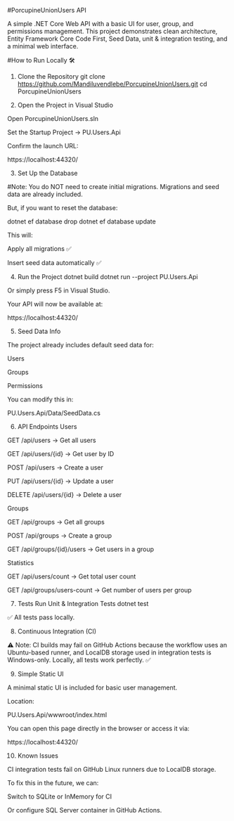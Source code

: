 #PorcupineUnionUsers API

A simple .NET Core Web API with a basic UI for user, group, and permissions management.
This project demonstrates clean architecture, Entity Framework Core Code First, Seed Data, unit & integration testing, and a minimal web interface.

#How to Run Locally 🛠️
1. Clone the Repository
git clone https://github.com/Mandiluvendlebe/PorcupineUnionUsers.git
cd PorcupineUnionUsers

2. Open the Project in Visual Studio

Open PorcupineUnionUsers.sln

Set the Startup Project → PU.Users.Api

Confirm the launch URL:

https://localhost:44320/

3. Set Up the Database

#Note: You do NOT need to create initial migrations.
Migrations and seed data are already included.

But, if you want to reset the database:

dotnet ef database drop
dotnet ef database update


This will:

Apply all migrations ✅

Insert seed data automatically ✅

4. Run the Project
dotnet build
dotnet run --project PU.Users.Api


Or simply press F5 in Visual Studio.

Your API will now be available at:

https://localhost:44320/

5. Seed Data Info

The project already includes default seed data for:

Users

Groups

Permissions

You can modify this in:

PU.Users.Api/Data/SeedData.cs

6. API Endpoints
Users

GET /api/users → Get all users

GET /api/users/{id} → Get user by ID

POST /api/users → Create a user

PUT /api/users/{id} → Update a user

DELETE /api/users/{id} → Delete a user

Groups

GET /api/groups → Get all groups

POST /api/groups → Create a group

GET /api/groups/{id}/users → Get users in a group

Statistics

GET /api/users/count → Get total user count

GET /api/groups/users-count → Get number of users per group

7. Tests
Run Unit & Integration Tests
dotnet test


✅ All tests pass locally.

8. Continuous Integration (CI)

⚠ Note:
CI builds may fail on GitHub Actions because the workflow uses an Ubuntu-based runner, and LocalDB storage used in integration tests is Windows-only.
Locally, all tests work perfectly. ✅

9. Simple Static UI

A minimal static UI is included for basic user management.

Location:

PU.Users.Api/wwwroot/index.html


You can open this page directly in the browser or access it via:

https://localhost:44320/

10. Known Issues

CI integration tests fail on GitHub Linux runners due to LocalDB storage.

To fix this in the future, we can:

Switch to SQLite or InMemory for CI

Or configure SQL Server container in GitHub Actions.
